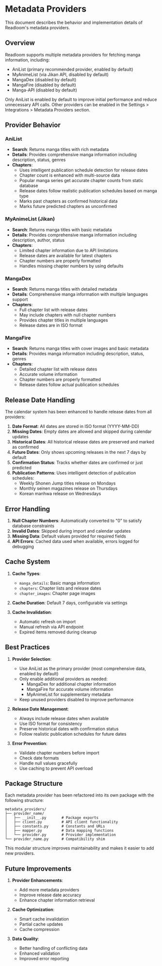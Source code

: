 # Metadata Providers

This document describes the behavior and implementation details of Readloom's metadata providers.

## Overview

Readloom supports multiple metadata providers for fetching manga information, including:
- AniList (primary recommended provider, enabled by default)
- MyAnimeList (via Jikan API, disabled by default)
- MangaDex (disabled by default)
- MangaFire (disabled by default)
- Manga-API (disabled by default)

Only AniList is enabled by default to improve initial performance and reduce unnecessary API calls. Other providers can be enabled in the Settings > Integrations > Metadata Providers section.

## Provider Behavior

### AniList

- **Search**: Returns manga titles with rich metadata
- **Details**: Provides comprehensive manga information including description, status, genres
- **Chapters**: 
  - Uses intelligent publication schedule detection for release dates
  - Chapter count is enhanced with multi-source data
  - Popular manga series get accurate chapter counts from static database
  - Release dates follow realistic publication schedules based on manga type
  - Marks past chapters as confirmed historical data
  - Marks future predicted chapters as unconfirmed

### MyAnimeList (Jikan)

- **Search**: Returns manga titles with basic metadata
- **Details**: Provides comprehensive manga information including description, author, status
- **Chapters**: 
  - Limited chapter information due to API limitations
  - Release dates are available for latest chapters
  - Chapter numbers are properly formatted
  - Handles missing chapter numbers by using defaults

### MangaDex

- **Search**: Returns manga titles with detailed metadata
- **Details**: Comprehensive manga information with multiple languages support
- **Chapters**:
  - Full chapter list with release dates
  - May include chapters with null chapter numbers
  - Provides chapter titles in multiple languages
  - Release dates are in ISO format

### MangaFire

- **Search**: Returns manga titles with cover images and basic metadata
- **Details**: Provides manga information including description, status, genres
- **Chapters**:
  - Detailed chapter list with release dates
  - Accurate volume information
  - Chapter numbers are properly formatted
  - Release dates follow actual publication schedules

## Release Date Handling

The calendar system has been enhanced to handle release dates from all providers:

1. **Date Format**: All dates are stored in ISO format (YYYY-MM-DD)
2. **Missing Dates**: Empty dates are allowed and skipped during calendar updates
3. **Historical Dates**: All historical release dates are preserved and marked as confirmed
4. **Future Dates**: Only shows upcoming releases in the next 7 days by default
5. **Confirmation Status**: Tracks whether dates are confirmed or just predicted
6. **Publication Patterns**: Uses intelligent detection of publication schedules:
   - Weekly Shonen Jump titles release on Mondays
   - Monthly seinen magazines release on Thursdays
   - Korean manhwa release on Wednesdays

## Error Handling

1. **Null Chapter Numbers**: Automatically converted to "0" to satisfy database constraints
2. **Invalid Dates**: Skipped during import and calendar updates
3. **Missing Data**: Default values provided for required fields
4. **API Errors**: Cached data used when available, errors logged for debugging

## Cache System

1. **Cache Types**:
   - `manga_details`: Basic manga information
   - `chapters`: Chapter lists and release dates
   - `chapter_images`: Chapter page images

2. **Cache Duration**: Default 7 days, configurable via settings

3. **Cache Invalidation**:
   - Automatic refresh on import
   - Manual refresh via API endpoint
   - Expired items removed during cleanup

## Best Practices

1. **Provider Selection**:
   - Use AniList as the primary provider (most comprehensive data, enabled by default)
   - Only enable additional providers as needed:
     - MangaDex for additional chapter information
     - MangaFire for accurate volume information
     - MyAnimeList for supplementary metadata
   - Keep unused providers disabled to improve performance

2. **Release Date Management**:
   - Always include release dates when available
   - Use ISO format for consistency
   - Preserve historical dates with confirmation status
   - Follow realistic publication schedules for future dates

3. **Error Prevention**:
   - Validate chapter numbers before import
   - Check date formats
   - Handle null values gracefully
   - Use caching to prevent API overload

## Package Structure

Each metadata provider has been refactored into its own package with the following structure:

```
metadata_providers/
├── provider_name/
│   ├── __init__.py       # Package exports
│   ├── client.py         # API client functionality
│   ├── constants.py      # Constants and URLs
│   ├── mapper.py         # Data mapping functions
│   └── provider.py       # Provider implementation
└── provider_name.py      # Compatibility shim
```

This modular structure improves maintainability and makes it easier to add new providers.

## Future Improvements

1. **Provider Enhancements**:
   - Add more metadata providers
   - Improve release date accuracy
   - Enhance chapter information retrieval

2. **Cache Optimization**:
   - Smart cache invalidation
   - Partial cache updates
   - Cache compression

3. **Data Quality**:
   - Better handling of conflicting data
   - Enhanced validation
   - Improved error reporting
